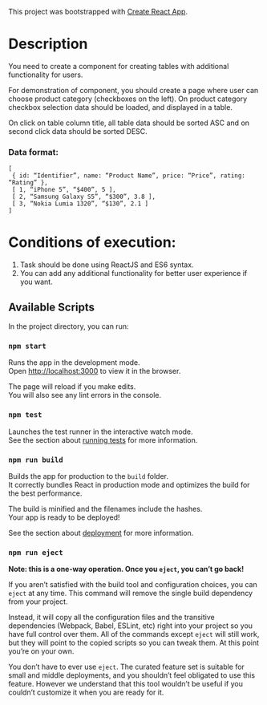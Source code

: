 This project was bootstrapped with [Create React App](https://github.com/facebookincubator/create-react-app).

# Description
You need to create a component for creating tables with additional functionality for users.

For demonstration of component, you should create a page where user can choose product category (checkboxes on the left).
On product category checkbox selection data should be loaded, and displayed in a table.

On click on table column title, all table data should be sorted ASC and on second click data should be sorted DESC.

### Data format:
```
[
 { id: “Identifier”, name: “Product Name”, price: “Price”, rating: “Rating” },
 [ 1, “iPhone 5”, “$400”, 5 ],
 [ 2, “Samsung Galaxy S5”, “$300”, 3.8 ],
 [ 3, “Nokia Lumia 1320”, “$130”, 2.1 ]
]
```

# Conditions of execution:
1. Task should be done using ReactJS and ES6 syntax.
2. You can add any additional functionality for better user experience if you want.



## Available Scripts

In the project directory, you can run:

### `npm start`

Runs the app in the development mode.<br>
Open [http://localhost:3000](http://localhost:3000) to view it in the browser.

The page will reload if you make edits.<br>
You will also see any lint errors in the console.

### `npm test`

Launches the test runner in the interactive watch mode.<br>
See the section about [running tests](#running-tests) for more information.

### `npm run build`

Builds the app for production to the `build` folder.<br>
It correctly bundles React in production mode and optimizes the build for the best performance.

The build is minified and the filenames include the hashes.<br>
Your app is ready to be deployed!

See the section about [deployment](#deployment) for more information.

### `npm run eject`

**Note: this is a one-way operation. Once you `eject`, you can’t go back!**

If you aren’t satisfied with the build tool and configuration choices, you can `eject` at any time. This command will remove the single build dependency from your project.

Instead, it will copy all the configuration files and the transitive dependencies (Webpack, Babel, ESLint, etc) right into your project so you have full control over them. All of the commands except `eject` will still work, but they will point to the copied scripts so you can tweak them. At this point you’re on your own.

You don’t have to ever use `eject`. The curated feature set is suitable for small and middle deployments, and you shouldn’t feel obligated to use this feature. However we understand that this tool wouldn’t be useful if you couldn’t customize it when you are ready for it.

